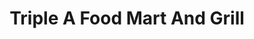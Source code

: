 ---
title: "Triple A Food Mart And Grill"
url: /warsaw/triple-a-food-mart-and-grill/
shop: convenience
---